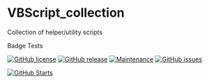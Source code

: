# VBScript_collection
Collection of helper/utility scripts

Badge Tests

[![GitHub license](https://img.shields.io/github/license/Naereen/StrapDown.js.svg)](https://github.com/Naereen/StrapDown.js/blob/master/LICENSE)
[![GitHub release](https://img.shields.io/github/release/Naereen/StrapDown.js.svg)](https://GitHub.com/Naereen/StrapDown.js/releases/)
[![Maintenance](https://img.shields.io/badge/Maintained%3F-yes-green.svg)](https://GitHub.com/Naereen/StrapDown.js/graphs/commit-activity)
[![GitHub issues](https://img.shields.io/github/issues/Naereen/StrapDown.js.svg)](https://GitHub.com/Naereen/StrapDown.js/issues/)

[![GitHub Starts](https://img.shields.io/github/stars/goncaloperes/Project-CodeIgniter-CMS.svg?style=social&label=Star&maxAge=2592000)](https://github.com/goncaloperes/Project-CodeIgniter-CMS/stargazers)

